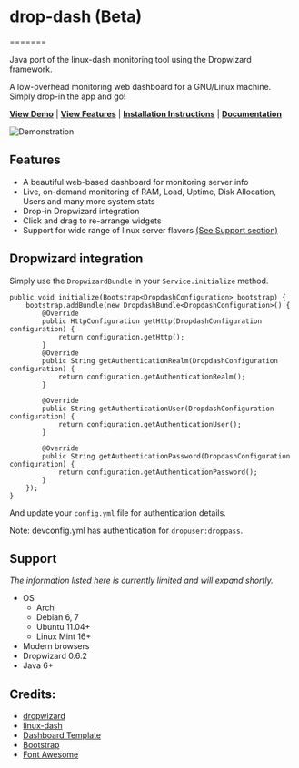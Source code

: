 # drop-dash (Beta)
=======

Java port of the linux-dash monitoring tool using the Dropwizard framework.
 
A low-overhead monitoring web dashboard for a GNU/Linux machine. Simply drop-in
the app and go!

[**View Demo**](http://afaq.dreamhosters.com/linux-dash/) | [**View Features**](#features) | [**Installation Instructions**](#installation) | [**Documentation**](https://github.com/hakandilek/drop-dash/wiki)

![Demonstration](http://afaq.dreamhosters.com/linux-dash.PNG)

## Features
* A beautiful web-based dashboard for monitoring server info
* Live, on-demand monitoring of RAM, Load, Uptime, Disk Allocation, Users and many more system stats
* Drop-in Dropwizard integration
* Click and drag to re-arrange widgets
* Support for wide range of linux server flavors [(See Support section)](#support)

## Dropwizard integration

Simply use the `DropwizardBundle` in your `Service.initialize` method.

    public void initialize(Bootstrap<DropdashConfiguration> bootstrap) {
        bootstrap.addBundle(new DropdashBundle<DropdashConfiguration>() {
            @Override
            public HttpConfiguration getHttp(DropdashConfiguration configuration) {
                return configuration.getHttp();
            }
            @Override
            public String getAuthenticationRealm(DropdashConfiguration configuration) {
                return configuration.getAuthenticationRealm();
            }

            @Override
            public String getAuthenticationUser(DropdashConfiguration configuration) {
                return configuration.getAuthenticationUser();
            }

            @Override
            public String getAuthenticationPassword(DropdashConfiguration configuration) {
                return configuration.getAuthenticationPassword();
            }
        });
    }

And update your `config.yml` file for authentication details.

Note: devconfig.yml has authentication for `dropuser:droppass`.

## Support

*The information listed here is currently limited and will expand shortly.*

* OS
    * Arch
    * Debian 6, 7
    * Ubuntu 11.04+
    * Linux Mint 16+
* Modern browsers
* Dropwizard 0.6.2
* Java 6+

## Credits:
* [dropwizard](http://www.dropwizard.io/)
* [linux-dash](https://github.com/afaqurk/linux-dash)
* [Dashboard Template](http://www.egrappler.com/templatevamp-free-twitter-bootstrap-admin-template/)
* [Bootstrap](http://getbootstrap.com)
* [Font Awesome](http://fontawesome.io/)

